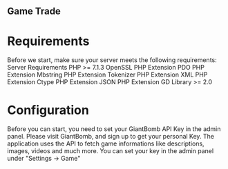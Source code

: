 ## Game Trade
# Requirements
  Before we start, make sure your server meets the following requirements:
  Server Requirements
  PHP >= 7.1.3
  OpenSSL PHP Extension
  PDO PHP Extension
  Mbstring PHP Extension
  Tokenizer PHP Extension
  XML PHP Extension
  Ctype PHP Extension
  JSON PHP Extension
  GD Library >= 2.0
# Configuration
  Before you can start, you need to set your GiantBomb API Key in the admin panel. Please visit GiantBomb, and sign up to get your personal Key. The application uses the API to fetch game informations like descriptions, images, videos and much more. You can set your key in the admin panel under "Settings -> Game"
